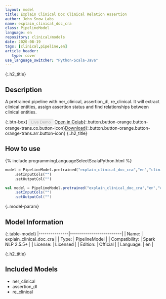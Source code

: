 ```yaml
---
layout: model
title: Explain Clinical Doc Clinical Relation Assertion
author: John Snow Labs
name: explain_clinical_doc_cra
class: PipelineModel
language: en
repository: clinical/models
date: 2020-08-19
tags: [clinical,pipeline,en]
article_header:
   type: cover
use_language_switcher: "Python-Scala-Java"
---
```


{:.h2_title}
## Description
A pretrained pipeline with ner_clinical, assertion_dl, re_clinical. It will extract clinical entities, assign assertion status and find relationships between clinical entities.


{:.btn-box}
<button class="button button-orange" disabled>Live Demo</button>
[Open in Colab](https://colab.research.google.com/github/JohnSnowLabs/spark-nlp-workshop/blob/master/tutorials/Certification_Trainings/Healthcare/11.Pretrained_Clinical_Pipelines.ipynb){:.button.button-orange.button-orange-trans.co.button-icon}[Download](https://s3.amazonaws.com/auxdata.johnsnowlabs.com/clinical/models/explain_clinical_doc_cra_en_2.5.5_2.4_1597846145640.zip){:.button.button-orange.button-orange-trans.arr.button-icon}
{:.h2_title}
## How to use 
<div class="tabs-box" markdown="1">

{% include programmingLanguageSelectScalaPython.html %}

```python
model = PipelineModel.pretrained("explain_clinical_doc_cra","en","clinical/models")
	.setInputCols("")
	.setOutputCol("")
```

```scala
val model = PipelineModel.pretrained("explain_clinical_doc_cra","en","clinical/models")
	.setInputCols("")
	.setOutputCol("")
```
</div>


{:.model-param}
## Model Information

{:.table-model}
|---------------|--------------------------|
| Name:          | explain_clinical_doc_cra |
| Type:   | PipelineModel            |
| Compatibility: | Spark NLP 2.5.5+                    |
| License:       | Licensed                 |
| Edition:       | Official               |
| Language:      | en                       |


{:.h2_title}
## Included Models
- ner_clinical
- assertion_dl
- re_clinical